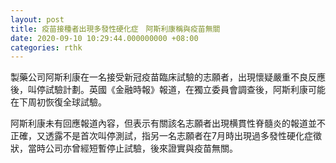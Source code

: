```yaml
---
layout: post
title: 疫苗接種者出現多發性硬化症　阿斯利康稱與疫苗無關
date: 2020-09-10 10:29:44.000000000 +08:00
categories: rthk
---
```


製藥公司阿斯利康在一名接受新冠疫苗臨床試驗的志願者，出現懷疑嚴重不良反應後，叫停試驗計劃。英國《金融時報》報道，在獨立委員會調查後，阿斯利康可能在下周初恢復全球試驗。

阿斯利康未有回應報道內容，但表示有關該名志願者出現横貫性脊髓炎的報道並不正確，又透露不是首次叫停測試，指另一名志願者在7月時出現過多發性硬化症徵狀，當時公司亦曾經短暫停止試驗，後來證實與疫苗無關。
